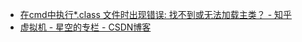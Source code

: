 



* [在cmd中执行*.class 文件时出现错误: 找不到或无法加载主类？ - 知乎 ](https://www.zhihu.com/question/42593210#answer-33271496)
* [虚拟机 - 星空的专栏 - CSDN博客 ](http://blog.csdn.net/MINEZHANGHAO/article/category/1911083)


